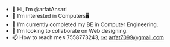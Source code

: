 - 👋 Hi, I’m @arfatAnsari
- 👀 I’m interested in Computers🖥️
- 🌱 I’m currently completed my BE in Computer Engineering.
- 💞️ I’m looking to collaborate on Web designing.
- 📫 How to reach me 📞 7558773243, ✉️ arfat7099@gmail.com

<!---
arfatAnsari/arfatAnsari is a ✨ special ✨ repository because its `README.md` (this file) appears on your GitHub profile.
You can click the Preview link to take a look at your changes.
--->
